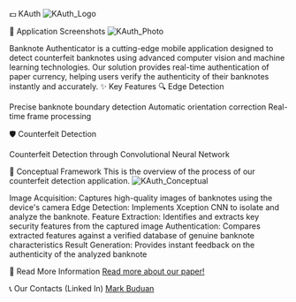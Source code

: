 💵 KAuth
![KAuth_Logo](https://github.com/user-attachments/assets/f8e39276-2f12-4acd-9c88-4918d41f4449)

📱 Application Screenshots
![KAuth_Photo](https://github.com/user-attachments/assets/d205db7a-feb0-43bb-9b5d-370c72a7054d)

Banknote Authenticator is a cutting-edge mobile application designed to detect counterfeit banknotes using advanced computer vision and machine learning technologies. Our solution provides real-time authentication of paper currency, helping users verify the authenticity of their banknotes instantly and accurately.
✨ Key Features
🔍 Edge Detection

Precise banknote boundary detection
Automatic orientation correction
Real-time frame processing

🛡️ Counterfeit Detection

Counterfeit Detection through Convolutional Neural Network

🎯 Conceptual Framework
This is the overview of the process of our counterfeit detection application.
![KAuth_Conceptual](https://github.com/user-attachments/assets/082e6e52-956c-48d2-865e-2868a454a953)

Image Acquisition: Captures high-quality images of banknotes using the device's camera
Edge Detection: Implements Xception CNN to isolate and analyze the banknote.
Feature Extraction: Identifies and extracts key security features from the captured image
Authentication: Compares extracted features against a verified database of genuine banknote characteristics
Result Generation: Provides instant feedback on the authenticity of the analyzed banknote

📄 Read More Information 
<a href="https://drive.google.com/file/d/1BKMZvWK2EwCtGu8JyNbnzfgY_Y9h3-eW/view?usp=drive_link">Read more about our paper!</a>

📞 Our Contacts (Linked In)
<a href="https://www.linkedin.com/in/mark-buduan-4660a4337/">Mark Buduan</a>
